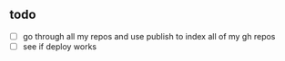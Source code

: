 ## todo

- [ ] go through all my repos and use publish to index all of my gh repos
- [ ] see if deploy works
